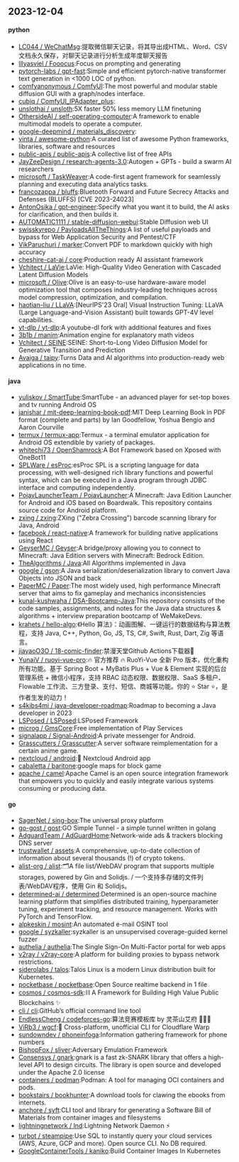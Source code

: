 ## 2023-12-04

#### python
* [LC044 / WeChatMsg](https://github.com/LC044/WeChatMsg):提取微信聊天记录，将其导出成HTML、Word、CSV文档永久保存，对聊天记录进行分析生成年度聊天报告
* [lllyasviel / Fooocus](https://github.com/lllyasviel/Fooocus):Focus on prompting and generating
* [pytorch-labs / gpt-fast](https://github.com/pytorch-labs/gpt-fast):Simple and efficient pytorch-native transformer text generation in <1000 LOC of python.
* [comfyanonymous / ComfyUI](https://github.com/comfyanonymous/ComfyUI):The most powerful and modular stable diffusion GUI with a graph/nodes interface.
* [cubiq / ComfyUI_IPAdapter_plus](https://github.com/cubiq/ComfyUI_IPAdapter_plus):
* [unslothai / unsloth](https://github.com/unslothai/unsloth):5X faster 50% less memory LLM finetuning
* [OthersideAI / self-operating-computer](https://github.com/OthersideAI/self-operating-computer):A framework to enable multimodal models to operate a computer.
* [google-deepmind / materials_discovery](https://github.com/google-deepmind/materials_discovery):
* [vinta / awesome-python](https://github.com/vinta/awesome-python):A curated list of awesome Python frameworks, libraries, software and resources
* [public-apis / public-apis](https://github.com/public-apis/public-apis):A collective list of free APIs
* [JayZeeDesign / research-agents-3.0](https://github.com/JayZeeDesign/research-agents-3.0):Autogen + GPTs - build a swarm AI researchers
* [microsoft / TaskWeaver](https://github.com/microsoft/TaskWeaver):A code-first agent framework for seamlessly planning and executing data analytics tasks.
* [francozappa / bluffs](https://github.com/francozappa/bluffs):Bluetooth Forward and Future Secrecy Attacks and Defenses (BLUFFS) [CVE 2023-24023]
* [AntonOsika / gpt-engineer](https://github.com/AntonOsika/gpt-engineer):Specify what you want it to build, the AI asks for clarification, and then builds it.
* [AUTOMATIC1111 / stable-diffusion-webui](https://github.com/AUTOMATIC1111/stable-diffusion-webui):Stable Diffusion web UI
* [swisskyrepo / PayloadsAllTheThings](https://github.com/swisskyrepo/PayloadsAllTheThings):A list of useful payloads and bypass for Web Application Security and Pentest/CTF
* [VikParuchuri / marker](https://github.com/VikParuchuri/marker):Convert PDF to markdown quickly with high accuracy
* [cheshire-cat-ai / core](https://github.com/cheshire-cat-ai/core):Production ready AI assistant framework
* [Vchitect / LaVie](https://github.com/Vchitect/LaVie):LaVie: High-Quality Video Generation with Cascaded Latent Diffusion Models
* [microsoft / Olive](https://github.com/microsoft/Olive):Olive is an easy-to-use hardware-aware model optimization tool that composes industry-leading techniques across model compression, optimization, and compilation.
* [haotian-liu / LLaVA](https://github.com/haotian-liu/LLaVA):[NeurIPS'23 Oral] Visual Instruction Tuning: LLaVA (Large Language-and-Vision Assistant) built towards GPT-4V level capabilities.
* [yt-dlp / yt-dlp](https://github.com/yt-dlp/yt-dlp):A youtube-dl fork with additional features and fixes
* [3b1b / manim](https://github.com/3b1b/manim):Animation engine for explanatory math videos
* [Vchitect / SEINE](https://github.com/Vchitect/SEINE):SEINE: Short-to-Long Video Diffusion Model for Generative Transition and Prediction
* [Avaiga / taipy](https://github.com/Avaiga/taipy):Turns Data and AI algorithms into production-ready web applications in no time.

#### java
* [yuliskov / SmartTube](https://github.com/yuliskov/SmartTube):SmartTube - an advanced player for set-top boxes and tv running Android OS
* [janishar / mit-deep-learning-book-pdf](https://github.com/janishar/mit-deep-learning-book-pdf):MIT Deep Learning Book in PDF format (complete and parts) by Ian Goodfellow, Yoshua Bengio and Aaron Courville
* [termux / termux-app](https://github.com/termux/termux-app):Termux - a terminal emulator application for Android OS extendible by variety of packages.
* [whitechi73 / OpenShamrock](https://github.com/whitechi73/OpenShamrock):A Bot Framework based on Xposed with OneBot11
* [SPLWare / esProc](https://github.com/SPLWare/esProc):esProc SPL is a scripting language for data processing, with well-designed rich library functions and powerful syntax, which can be executed in a Java program through JDBC interface and computing independently.
* [PojavLauncherTeam / PojavLauncher](https://github.com/PojavLauncherTeam/PojavLauncher):A Minecraft: Java Edition Launcher for Android and iOS based on Boardwalk. This repository contains source code for Android platform.
* [zxing / zxing](https://github.com/zxing/zxing):ZXing ("Zebra Crossing") barcode scanning library for Java, Android
* [facebook / react-native](https://github.com/facebook/react-native):A framework for building native applications using React
* [GeyserMC / Geyser](https://github.com/GeyserMC/Geyser):A bridge/proxy allowing you to connect to Minecraft: Java Edition servers with Minecraft: Bedrock Edition.
* [TheAlgorithms / Java](https://github.com/TheAlgorithms/Java):All Algorithms implemented in Java
* [google / gson](https://github.com/google/gson):A Java serialization/deserialization library to convert Java Objects into JSON and back
* [PaperMC / Paper](https://github.com/PaperMC/Paper):The most widely used, high performance Minecraft server that aims to fix gameplay and mechanics inconsistencies
* [kunal-kushwaha / DSA-Bootcamp-Java](https://github.com/kunal-kushwaha/DSA-Bootcamp-Java):This repository consists of the code samples, assignments, and notes for the Java data structures & algorithms + interview preparation bootcamp of WeMakeDevs.
* [krahets / hello-algo](https://github.com/krahets/hello-algo):《Hello 算法》：动画图解、一键运行的数据结构与算法教程，支持 Java, C++, Python, Go, JS, TS, C#, Swift, Rust, Dart, Zig 等语言。
* [jiayaoO3O / 18-comic-finder](https://github.com/jiayaoO3O/18-comic-finder):禁漫天堂Github Actions下载器🧘
* [YunaiV / ruoyi-vue-pro](https://github.com/YunaiV/ruoyi-vue-pro):🔥 官方推荐 🔥 RuoYi-Vue 全新 Pro 版本，优化重构所有功能。基于 Spring Boot + MyBatis Plus + Vue & Element 实现的后台管理系统 + 微信小程序，支持 RBAC 动态权限、数据权限、SaaS 多租户、Flowable 工作流、三方登录、支付、短信、商城等功能。你的 ⭐️ Star ⭐️，是作者生发的动力！
* [s4kibs4mi / java-developer-roadmap](https://github.com/s4kibs4mi/java-developer-roadmap):Roadmap to becoming a Java developer in 2023
* [LSPosed / LSPosed](https://github.com/LSPosed/LSPosed):LSPosed Framework
* [microg / GmsCore](https://github.com/microg/GmsCore):Free implementation of Play Services
* [signalapp / Signal-Android](https://github.com/signalapp/Signal-Android):A private messenger for Android.
* [Grasscutters / Grasscutter](https://github.com/Grasscutters/Grasscutter):A server software reimplementation for a certain anime game.
* [nextcloud / android](https://github.com/nextcloud/android):📱 Nextcloud Android app
* [cabaletta / baritone](https://github.com/cabaletta/baritone):google maps for block game
* [apache / camel](https://github.com/apache/camel):Apache Camel is an open source integration framework that empowers you to quickly and easily integrate various systems consuming or producing data.

#### go
* [SagerNet / sing-box](https://github.com/SagerNet/sing-box):The universal proxy platform
* [go-gost / gost](https://github.com/go-gost/gost):GO Simple Tunnel - a simple tunnel written in golang
* [AdguardTeam / AdGuardHome](https://github.com/AdguardTeam/AdGuardHome):Network-wide ads & trackers blocking DNS server
* [trustwallet / assets](https://github.com/trustwallet/assets):A comprehensive, up-to-date collection of information about several thousands (!) of crypto tokens.
* [alist-org / alist](https://github.com/alist-org/alist):🗂️A file list/WebDAV program that supports multiple storages, powered by Gin and Solidjs. / 一个支持多存储的文件列表/WebDAV程序，使用 Gin 和 Solidjs。
* [determined-ai / determined](https://github.com/determined-ai/determined):Determined is an open-source machine learning platform that simplifies distributed training, hyperparameter tuning, experiment tracking, and resource management. Works with PyTorch and TensorFlow.
* [alpkeskin / mosint](https://github.com/alpkeskin/mosint):An automated e-mail OSINT tool
* [google / syzkaller](https://github.com/google/syzkaller):syzkaller is an unsupervised coverage-guided kernel fuzzer
* [authelia / authelia](https://github.com/authelia/authelia):The Single Sign-On Multi-Factor portal for web apps
* [v2ray / v2ray-core](https://github.com/v2ray/v2ray-core):A platform for building proxies to bypass network restrictions.
* [siderolabs / talos](https://github.com/siderolabs/talos):Talos Linux is a modern Linux distribution built for Kubernetes.
* [pocketbase / pocketbase](https://github.com/pocketbase/pocketbase):Open Source realtime backend in 1 file
* [cosmos / cosmos-sdk](https://github.com/cosmos/cosmos-sdk):⛓️ A Framework for Building High Value Public Blockchains ✨
* [cli / cli](https://github.com/cli/cli):GitHub’s official command line tool
* [EndlessCheng / codeforces-go](https://github.com/EndlessCheng/codeforces-go):算法竞赛模板库 by 灵茶山艾府 💭💡🎈
* [ViRb3 / wgcf](https://github.com/ViRb3/wgcf):🚤 Cross-platform, unofficial CLI for Cloudflare Warp
* [sundowndev / phoneinfoga](https://github.com/sundowndev/phoneinfoga):Information gathering framework for phone numbers
* [BishopFox / sliver](https://github.com/BishopFox/sliver):Adversary Emulation Framework
* [Consensys / gnark](https://github.com/Consensys/gnark):gnark is a fast zk-SNARK library that offers a high-level API to design circuits. The library is open source and developed under the Apache 2.0 license
* [containers / podman](https://github.com/containers/podman):Podman: A tool for managing OCI containers and pods.
* [bookstairs / bookhunter](https://github.com/bookstairs/bookhunter):A download tools for clawing the ebooks from internets.
* [anchore / syft](https://github.com/anchore/syft):CLI tool and library for generating a Software Bill of Materials from container images and filesystems
* [lightningnetwork / lnd](https://github.com/lightningnetwork/lnd):Lightning Network Daemon ⚡️
* [turbot / steampipe](https://github.com/turbot/steampipe):Use SQL to instantly query your cloud services (AWS, Azure, GCP and more). Open source CLI. No DB required.
* [GoogleContainerTools / kaniko](https://github.com/GoogleContainerTools/kaniko):Build Container Images In Kubernetes
